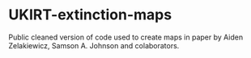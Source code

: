 # UKIRT-extinction-maps
Public cleaned version of code used to create maps in paper by Aiden Zelakiewicz, Samson A. Johnson and colaborators.
